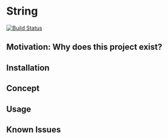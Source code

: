 # String #

[![Build Status](https://travis-ci.org/Wuzzitor/String.svg?branch=master)](https://travis-ci.org/Wuzzitor/String)

## Motivation: Why does this project exist? ##

## Installation ##

## Concept ##

## Usage ##

## Known Issues ##
